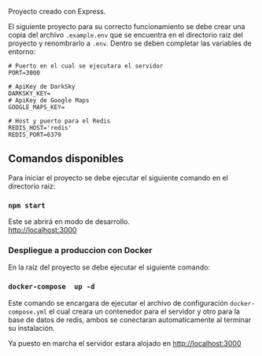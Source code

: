 Proyecto creado con Express.

El siguiente proyecto para su correcto funcionamiento se debe crear una copia del archivo `.example.env` que se encuentra en el directorio raiz del proyecto y renombrarlo a `.env`. Dentro se deben completar las variables de entorno:

```
# Puerto en el cual se ejecutara el servidor
PORT=3000

# ApiKey de DarkSky
DARKSKY_KEY=
# ApiKey de Google Maps
GOOGLE_MAPS_KEY=

# Host y puerto para el Redis
REDIS_HOST='redis'
REDIS_PORT=6379

```
 
## Comandos disponibles

Para iniciar el proyecto se debe ejecutar el siguiente comando en el directorio raíz:

### `npm start`

Este se abrirá en modo de desarrollo.<br> [http://localhost:3000](http://localhost:3000)

### Despliegue a produccion con Docker

En la raíz del proyecto se debe ejecutar el siguiente comando:

### `docker-compose  up -d`

Este comando se encargara de ejecutar el  archivo de configuración `docker-compose.yml` el cual creara un contenedor para el servidor y otro para la base de datos de redis, ambos se conectaran automaticamente al terminar su instalación. 

Ya puesto en marcha el servidor estara alojado en [http://localhost:3000](http://localhost:3000)
